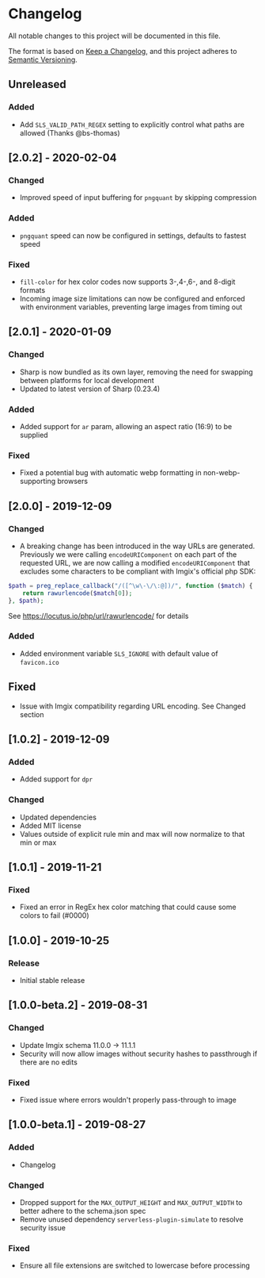 # Changelog

All notable changes to this project will be documented in this file.

The format is based on [Keep a Changelog](https://keepachangelog.com/en/1.0.0/),
and this project adheres to [Semantic Versioning](https://semver.org/spec/v2.0.0.html).

## Unreleased

### Added

- Add `SLS_VALID_PATH_REGEX` setting to explicitly control what paths are allowed (Thanks @bs-thomas)

## [2.0.2] - 2020-02-04

### Changed

- Improved speed of input buffering for `pngquant` by skipping compression

### Added

- `pngquant` speed can now be configured in settings, defaults to fastest speed

### Fixed

- `fill-color` for hex color codes now supports 3-,4-,6-, and 8-digit formats
- Incoming image size limitations can now be configured and enforced with environment variables, preventing large images
  from timing out

## [2.0.1] - 2020-01-09

### Changed

- Sharp is now bundled as its own layer, removing the need for swapping between platforms for local development
- Updated to latest version of Sharp (0.23.4)

### Added

- Added support for `ar` param, allowing an aspect ratio (16:9) to be supplied

### Fixed

- Fixed a potential bug with automatic webp formatting in non-webp-supporting browsers

## [2.0.0] - 2019-12-09

### Changed

- A breaking change has been introduced in the way URLs are generated. Previously we were calling `encodeURIComponent`
  on each part of the requested URL, we are now calling a modified `encodeURIComponent` that excludes some characters to
  be compliant with Imgix's official php SDK:

```php
$path = preg_replace_callback("/([^\w\-\/\:@])/", function ($match) {
    return rawurlencode($match[0]);
}, $path);
```

See https://locutus.io/php/url/rawurlencode/ for details

### Added

- Added environment variable `SLS_IGNORE` with default value of `favicon.ico`

## Fixed

- Issue with Imgix compatibility regarding URL encoding. See Changed section

## [1.0.2] - 2019-12-09

### Added

- Added support for `dpr`

### Changed

- Updated dependencies
- Added MIT license
- Values outside of explicit rule min and max will now normalize to that min or max

## [1.0.1] - 2019-11-21

### Fixed

- Fixed an error in RegEx hex color matching that could cause some colors to fail (#0000)

## [1.0.0] - 2019-10-25

### Release

- Initial stable release

## [1.0.0-beta.2] - 2019-08-31

### Changed

- Update Imgix schema 11.0.0 -> 11.1.1
- Security will now allow images without security hashes to passthrough if there are no edits

### Fixed

- Fixed issue where errors wouldn't properly pass-through to image

## [1.0.0-beta.1] - 2019-08-27

### Added

- Changelog

### Changed

- Dropped support for the `MAX_OUTPUT_HEIGHT` and `MAX_OUTPUT_WIDTH` to better adhere to the schema.json spec
- Remove unused dependency `serverless-plugin-simulate` to resolve security issue

### Fixed

- Ensure all file extensions are switched to lowercase before processing
